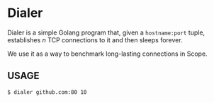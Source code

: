 # Dialer

Dialer is a simple Golang program that, given a `hostname:port` tuple, establishes *n* TCP connections to it and then sleeps forever.

We use it as a way to benchmark long-lasting connections in Scope.

## USAGE

```
$ dialer github.com:80 10
```
